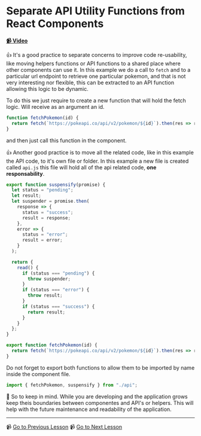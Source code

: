 # Separate API Utility Functions from React Components

**[📹 Video](https://egghead.io/lessons/react-separate-api-utility-functions-from-react-components)**

👍 It's a good practice to separate concerns to improve code re-usability, like moving helpers functions or API functions to a shared place where other components can use it. In this example we do a call to `fetch` and to a particular url endpoint to retrieve one particular pokemon, and that is not very interesting nor flexible, this can be extracted to an API function allowing this logic to be dynamic.

To do this we just require to create a new function that will hold the fetch logic. Will receive as an argument an id.

```javascript
function fetchPokemon(id) {
  return fetch(`https://pokeapi.co/api/v2/pokemon/${id}`).then(res => res.json());
}
```

and then just call this function in the component.

👍 Another good practice is to move all the related code, like in this example the API code, to it's own file or folder. In this example a new file is created called `api.js` this file will hold all of the api related code, **one responsability**.



``` javascript
export function suspensify(promise) {
  let status = "pending";
  let result;
  let suspender = promise.then(
    response => {
      status = "success";
      result = response;
    },
    error => {
      status = "error";
      result = error;
    }
  );

  return {
    read() {
      if (status === "pending") {
        throw suspender;
      }
      if (status === "error") {
        throw result;
      }
      if (status === "success") {
        return result;
      }
    }
  };
}

export function fetchPokemon(id) {
  return fetch(`https://pokeapi.co/api/v2/pokemon/${id}`).then(res => res.json());
}
```

Do not forget to export both functions to allow them to be imported by name inside the component file.

```javascript
import { fetchPokemon, suspensify } from "./api";
```



🔑 So to keep in mind. While you are developing and the application grows keep theis boundaries between componentes and API's or helpers. This will help with the future maintenance and readability of the application.

---

📹 [Go to Previous Lesson](https://egghead.io/lessons/react-wrap-fetch-requests-to-communicate-pending-error-and-success-status-to-react-suspense)
📹 [Go to Next Lesson](https://egghead.io/lessons/react-track-async-requests-with-react-s-usestate-hook)
